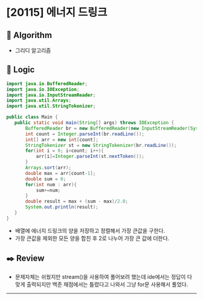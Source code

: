 # [20115] 에너지 드링크
 
 ## :pushpin: **Algorithm**
 
- 그리디 알고리즘
 
 ## :round_pushpin: **Logic**
 
 ```java
 import java.io.BufferedReader;
import java.io.IOException;
import java.io.InputStreamReader;
import java.util.Arrays;
import java.util.StringTokenizer;

public class Main {
    public static void main(String[] args) throws IOException {
        BufferedReader br = new BufferedReader(new InputStreamReader(System.in));
        int count = Integer.parseInt(br.readLine());
        int[] arr = new int[count];
        StringTokenizer st = new StringTokenizer(br.readLine());
        for(int i = 0; i<count; i++){
            arr[i]=Integer.parseInt(st.nextToken());
        }
        Arrays.sort(arr);
        double max = arr[count-1];
        double sum = 0;
        for(int num : arr){
            sum+=num;
        }
        double result = max + (sum - max)/2.0;
        System.out.println(result);
    }
}
 ```
 
 - 배열에 에너지 드링크의 양을 저장하고 정렬해서 가장 큰값을 구한다.
 - 가장 큰값을 제외한 모든 양을 합친 후 2로 나누어 가장 큰 값에 더한다.
 
 ## :black_nib: **Review**
 
 - 문제자체는 쉬웠지만 stream()을 사용하여 풀어보려 했는데 ide에서는 정답이 다 맞게 출력되지만 백준 채점에서는 틀렸다고 나와서 그냥 for문 사용해서 풀었다.
 ---